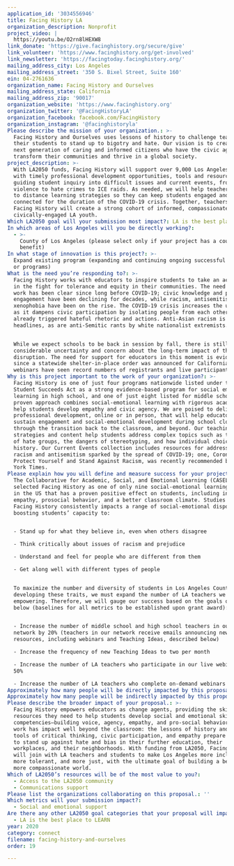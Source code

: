 ```yaml
---
application_id: '3034556946'
title: Facing History LA
organization_description: Nonprofit
project_video: |
  https://youtu.be/O2rn8lHEXW8
link_donate: 'https://give.facinghistory.org/secure/give'
link_volunteer: 'https://www.facinghistory.org/get-involved'
link_newsletter: 'https://facingtoday.facinghistory.org/'
mailing_address_city: Los Angeles
mailing_address_street: '350 S. Bixel Street, Suite 160'
ein: 04-2761636
organization_name: Facing History and Ourselves
mailing_address_state: California
mailing_address_zip: '90017'
organization_website: 'https://www.facinghistory.org'
organization_twitter: '@FacingHistoryLA'
organization_facebook: facebook.com/FacingHistory
organization_instagram: '@facinghistoryla'
Please describe the mission of your organization.: >-
  Facing History and Ourselves uses lessons of history to challenge teachers and
  their students to stand up to bigotry and hate. Our vision is to create the
  next generation of caring and informed citizens who have the civic agency to
  transform their communities and thrive in a global society.
project_description: >-
  With LA2050 funds, Facing History will support over 9,000 Los Angeles teachers
  with timely professional development opportunities, tools and resources for
  guiding student inquiry into difficult issues and current events, from gun
  violence to hate crimes to ICE raids. As needed, we will help teachers pivot
  to distance learning strategies so they can keep students engaged and
  connected for the duration of the COVID-19 crisis. Together, teachers and
  Facing History will create a strong cohort of informed, compassionate,
  civically-engaged LA youth. 
Which LA2050 goal will your submission most impact?: LA is the best place to CONNECT
In which areas of Los Angeles will you be directly working?:
  - >-
    County of Los Angeles (please select only if your project has a countywide
    benefit)
In what stage of innovation is this project?: >-
  Expand existing program (expanding and continuing ongoing successful projects
  or programs)
What is the need you’re responding to?: >-
  Facing History works with educators to inspire students to take an active role
  in the fight for tolerance and equity in their communities. The need for this
  work has been clear since long before COVID-19; civic knowledge and public
  engagement have been declining for decades, while racism, antisemitism and
  xenophobia have been on the rise. The COVID-19 crisis increases the urgency,
  as it dampens civic participation by isolating people from each other and has
  already triggered hateful rhetoric and actions. Anti-Asian racism is making
  headlines, as are anti-Semitic rants by white nationalist extremists. 


  While we expect schools to be back in session by fall, there is still
  considerable uncertainty and concern about the long-term impact of the current
  disruption. The need for support for educators in this moment is evident;
  since a statewide shelter-in-place order was announced for California, our
  webinars have seen record numbers of registrants and live participants.
Why is this project important to the work of your organization?: >-
  Facing History is one of just four programs nationwide listed under the Every
  Student Succeeds Act as a strong evidence-based program for social emotional
  learning in high school, and one of just eight listed for middle school. Our
  proven approach combines social-emotional learning with rigorous academics to
  help students develop empathy and civic agency. We are poised to deliver
  professional development, online or in person, that will help educators
  sustain engagement and social-emotional development during school closures,
  through the transition back to the classroom, and beyond. Our teaching
  strategies and content help students address complex topics such as the rise
  of hate groups, the dangers of stereotyping, and how individual choices shape
  history. Our Current Events collection includes resources for addressing
  racism and antisemitism sparked by the spread of COVID-19; one, Coronavirus:
  Protect Yourself and Stand Against Racism, was recently recommended by the New
  York Times.
Please explain how you will define and measure success for your project.: >-
  The Collaborative for Academic, Social, and Emotional Learning (CASEL) has
  selected Facing History as one of only nine social-emotional learning programs
  in the US that has a proven positive effect on students, including increased
  empathy, prosocial behavior, and a better classroom climate. Studies show that
  Facing History consistently impacts a range of social-emotional dispositions,
  boosting students’ capacity to:


  - Stand up for what they believe in, even when others disagree

  - Think critically about issues of racism and prejudice

  - Understand and feel for people who are different from them

  - Get along well with different types of people


  To maximize the number and diversity of students in Los Angeles County who are
  developing these traits, we must expand the number of LA teachers we are
  empowering. Therefore, we will gauge our success based on the goals outlined
  below (baselines for all metrics to be established upon grant award):


  - Increase the number of middle school and high school teachers in our LA
  network by 20% (teachers in our network receive emails announcing new
  resources, including webinars and Teaching Ideas, described below)

  - Increase the frequency of new Teaching Ideas to two per month

  - Increase the number of LA teachers who participate in our live webinars by
  50%

  - Increase the number of LA teachers who complete on-demand webinars by 50%
Approximately how many people will be directly impacted by this proposal?: '9000'
Approximately how many people will be indirectly impacted by this proposal?: '900000'
Please describe the broader impact of your proposal.: >-
  Facing History empowers educators as change agents, providing the skills and
  resources they need to help students develop social and emotional skills and
  competencies—building voice, agency, empathy, and pro-social behavior. This
  work has impact well beyond the classroom: the lessons of history and the
  tools of critical thinking, civic participation, and empathy prepare students
  to stand up against hate and bias in their further education, their
  workplaces, and their neighborhoods. With funding from LA2050, Facing History
  will join with LA teachers and students to make Los Angeles more inclusive,
  more tolerant, and more just, with the ultimate goal of building a better,
  more compassionate world. 
Which of LA2050’s resources will be of the most value to you?:
  - Access to the LA2050 community
  - Communications support
Please list the organizations collaborating on this proposal.: ''
Which metrics will your submission impact?:
  - Social and emotional support
Are there any other LA2050 goal categories that your proposal will impact?:
  - LA is the best place to LEARN
year: 2020
category: connect
filename: facing-history-and-ourselves
order: 19

---
```

